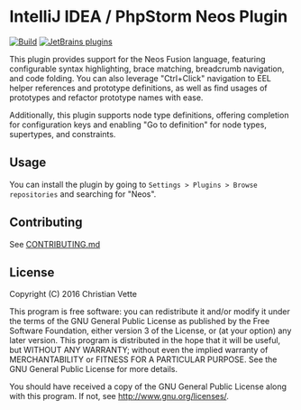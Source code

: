 IntelliJ IDEA / PhpStorm Neos Plugin
====================================
[![Build](https://github.com/cvette/intellij-neos/workflows/Build/badge.svg)](https://github.com/cvette/intellij-neos/actions?query=workflow%3ABuild)
[![JetBrains plugins](https://img.shields.io/jetbrains/plugin/d/9362-neos-support.svg)](https://plugins.jetbrains.com/plugin/9362-neos-support)

<!-- Plugin description -->
This plugin provides support for the Neos Fusion language, featuring configurable syntax highlighting, brace matching, breadcrumb navigation, and code folding. You can also leverage "Ctrl+Click" navigation to EEL helper references and prototype definitions, as well as find usages of prototypes and refactor prototype names with ease.

Additionally, this plugin supports node type definitions, offering completion for configuration keys and enabling "Go to definition" for node types, supertypes, and constraints.
<!-- Plugin description end -->

Usage
-----
You can install the plugin by going to `Settings > Plugins > Browse repositories` and searching for "Neos".

Contributing
------------
See [CONTRIBUTING.md](CONTRIBUTING.md)

License
-------
Copyright (C) 2016  Christian Vette

This program is free software: you can redistribute it and/or modify it under the terms of the GNU General Public License as published by the Free Software Foundation, either version 3 of the License, or (at your option) any later version. This program is distributed in the hope that it will be useful, but WITHOUT ANY WARRANTY; without even the implied warranty of MERCHANTABILITY or FITNESS FOR A PARTICULAR PURPOSE.  See the GNU General Public License for more details.

You should have received a copy of the GNU General Public License along with this program.  If not, see <http://www.gnu.org/licenses/>.
